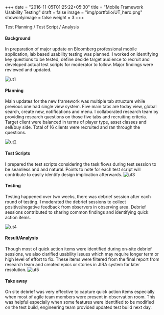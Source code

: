 +++
date = "2016-11-05T01:25:22+05:30"
title = "Mobile Framework Usability Testing"
draft = false
image = "img/portfolio/UT_hero.png"
showonlyimage = false
weight = 3
+++

Test Planning / Test Script / Analysis
<!--more-->

#### Background
In preparation of major update on Bloomberg professional mobile application, lab based usability testing was planned.  I worked on identifying key questions to be tested, define decide target audience to recruit and developed actual test scripts for moderator to follow. Major findings were reviewed and updated.

![ut1][1]

#### Planning
Main updates for the new framework was multiple tab structure while previous one had single view system. Five main tabs are today view, global search, create new, notifications and menu. I collaborated research team by providing research questions on those five tabs and recruiting criteria. Target client were balanced in terms of player type, asset classes and sell/buy side. Total of 16 clients were recruited and ran through the questions.

![ut2][2]


#### Test Scripts
I prepared the test scripts considering the task flows during test session to be seamless and and natural. Points to note for each test script will contribute to easily identify design implication afterwards.
![ut3][3]

#### Testing
Testing happened over two weeks, there was debrief session after each round of testing. I moderated the debrief sessions to collect positive/negative feedback from observers in observing area. Debrief sessions contributed to sharing common findings and identifying quick action items.

![ut4][4]  

  
#### Result/Analysis
Though most of quick action items were identified during on-site debrief sessions, we also clarified usability issues which may require longer term or high level of effort to fix. These items were filtered from the final report from research team and created epics or stories in JIRA system for later resolution.
![ut5][5]

#### Take away
On site debrief was very effective to capture quick action items especially when most of agile team members were present in observation room. This was helpful especially when some features were identified to be modified on the test build, engineering team provided updated test build next day.

[1]: /img/portfolio/UT1.png
[2]: /img/portfolio/UT2.png
[3]: /img/portfolio/UT3.png
[4]: /img/portfolio/UT4.png
[5]: /img/portfolio/UT5.png





